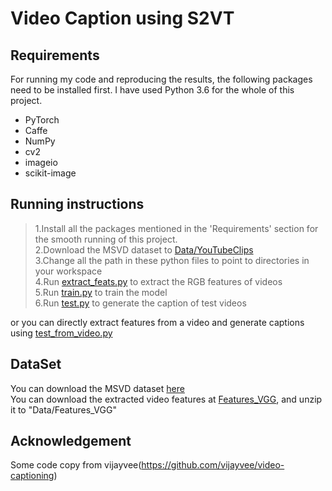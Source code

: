 # Video Caption using S2VT

## Requirements

For running my code and reproducing the results, the following packages need to be installed first. I have used Python 3.6 for the whole of this project.

* PyTorch  
* Caffe  
* NumPy  
* cv2  
* imageio  
* scikit-image

## Running instructions

>1.Install all the packages mentioned in the 'Requirements' section for the smooth running of this project.  
>2.Download the MSVD dataset to [Data/YouTubeClips](https://github.com/YiyongHuang/S2VT/tree/master/Data/YouTubeClips)  
>3.Change all the path in these python files to point to directories in your workspace  
>4.Run [extract_feats.py](https://github.com/YiyongHuang/S2VT/blob/master/extract_feats.py) to extract the RGB features of videos  
>5.Run [train.py](https://github.com/YiyongHuang/S2VT/blob/master/train.py) to train the model  
>6.Run [test.py](https://github.com/YiyongHuang/S2VT/blob/master/test.py) to generate the caption of test videos  

or you can directly extract features from a video and generate captions using [test_from_video.py](https://github.com/YiyongHuang/S2VT/blob/master/test_from_video.py)

## DataSet  
You can download the MSVD dataset [here](http://www.cs.utexas.edu/users/ml/clamp/videoDescription/YouTubeClips.tar)  
You can download the extracted video features at [Features_VGG](https://pan.baidu.com/s/1mylv8GCHKlVl4E2L8xVd7w), and 
unzip it to "Data/Features_VGG"

## Acknowledgement

Some code copy from vijayvee(https://github.com/vijayvee/video-captioning)
